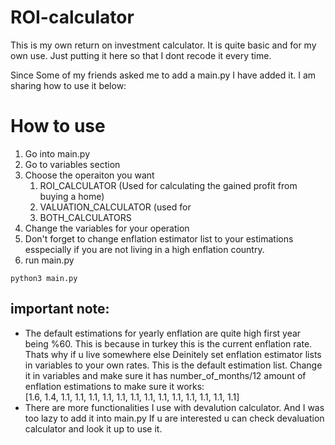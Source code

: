 # ROI-calculator
This is my own return on investment calculator. It is quite basic and for my own use. Just putting it here so that I dont recode it every time.

Since Some of my friends asked me to add a main.py I have added it. I am sharing how to use it below:

# How to use
1. Go into main.py
2. Go to variables section
3. Choose the operaiton you want
   1. ROI_CALCULATOR (Used for calculating the gained profit from buying a home) 
   2. VALUATION_CALCULATOR (used for 
   3. BOTH_CALCULATORS 
4. Change the variables for your operation
5. Don't forget to change enflation estimator list to your estimations esspecially if you are not living in a high enflation country. 
6. run main.py
```
python3 main.py
```

## important note:
* The default estimations for yearly enflation are quite high first year being %60. This is because in turkey this is the current enflation rate. Thats why if u live somewhere else Deinitely set enflation estimator lists in variables to your own rates. This is the default estimation list. Change it in variables and make sure it has number_of_months/12 amount of enflation estimations to make sure it works:  
[1.6, 1.4, 1.1, 1.1, 1.1, 1.1, 1.1, 1.1, 1.1, 1.1, 1.1, 1.1, 1.1, 1.1, 1.1]
* There are more functionalities I use with devalution calculator. And I was too lazy to add it into main.py If u are interested u can check devaluation calculator and look it up to use it.
